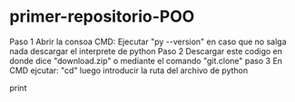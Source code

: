 # primer-repositorio-POO

Paso 1 Abrir la consoa CMD: Ejecutar "py --version" en caso que no salga nada descargar el interprete de python 
Paso 2 Descargar este codigo en donde dice "download.zip" o mediante el comando "git.clone"
paso 3 En CMD ejcutar: "cd" luego introducir la ruta del archivo de python

print
